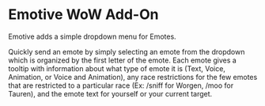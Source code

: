 # Emotive WoW Add-On

Emotive adds a simple dropdown menu for Emotes.

Quickly send an emote by simply selecting an emote from the dropdown which is organized by the first letter of the emote. Each emote gives a tooltip with information about what type of emote it is (Text, Voice, Animation, or Voice and Animation), any race restrictions for the few emotes that are restricted to a particular race (Ex: /sniff for Worgen, /moo for Tauren), and the emote text for yourself or your current target.
